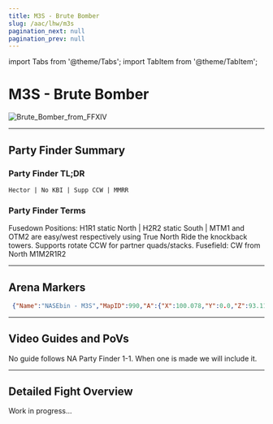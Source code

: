```yaml
---
title: M3S - Brute Bomber
slug: /aac/lhw/m3s
pagination_next: null
pagination_prev: null
---
```


import Tabs from '@theme/Tabs';
import TabItem from '@theme/TabItem';

# M3S - Brute Bomber
![Brute_Bomber_from_FFXIV](/arcadion/light-heavyweight/Brute_Bomber_from_FFXIV.webp)

***

## Party Finder Summary

### Party Finder TL;DR

```
Hector | No KBI | Supp CCW | MMRR
```

### Party Finder Terms

<Tabs>
  <TabItem value="Hector" label="Hector" default>
    Fusedown Positions: H1R1 static North | H2R2 static South | MTM1 and OTM2 are easy/west respectively using True North
  </TabItem>
  <TabItem value="no KBI" label="no KBI">
    Ride the knockback towers.
  </TabItem>
  <TabItem value=" Supp CCW" label=" Supp CCW">
    Supports rotate CCW for partner quads/stacks.
  </TabItem>
  <TabItem value="MMRR" label="MMRR">
    Fusefield: CW from North M1M2R1R2
  </TabItem>
</Tabs>

***

## Arena Markers

```json
 {"Name":"NASEbin - M3S","MapID":990,"A":{"X":100.078,"Y":0.0,"Z":93.111,"ID":0,"Active":true},"B":{"X":106.818,"Y":0.0,"Z":99.948,"ID":1,"Active":true},"C":{"X":100.06,"Y":0.0,"Z":106.72,"ID":2,"Active":true},"D":{"X":93.196,"Y":0.0,"Z":99.736,"ID":3,"Active":true},"One":{"X":91.665,"Y":0.0,"Z":91.519,"ID":4,"Active":true},"Two":{"X":108.531,"Y":0.0,"Z":91.493,"ID":5,"Active":true},"Three":{"X":108.496,"Y":0.0,"Z":108.282,"ID":6,"Active":true},"Four":{"X":91.613,"Y":0.0,"Z":108.359,"ID":7,"Active":true}}
```

***

## Video Guides and PoVs

No guide follows NA Party Finder 1-1. When one is made we will include it.

***

## Detailed Fight Overview

Work in progress...